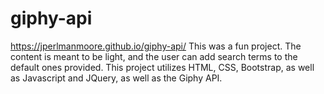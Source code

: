 # giphy-api
https://jperlmanmoore.github.io/giphy-api/
This was a fun project. The content is meant to be light, and the user can add search terms to the default ones provided. This project utilizes HTML, CSS, Bootstrap, as well as Javascript and JQuery, as well as the Giphy API.
